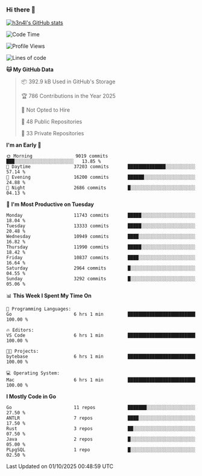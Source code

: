### Hi there 👋

[![h3n4l's GitHub stats](https://github-readme-stats.vercel.app/api?username=h3n4l&count_private=true&show_icons=true&theme=radical)](https://github.com/h3n4l/github-readme-stats)

<!--START_SECTION:waka-->
![Code Time](http://img.shields.io/badge/Code%20Time-2%2C313%20hrs%2053%20mins-blue)

![Profile Views](http://img.shields.io/badge/Profile%20Views-0-blue)

![Lines of code](https://img.shields.io/badge/From%20Hello%20World%20I%27ve%20Written-23.9%20million%20lines%20of%20code-blue)

**🐱 My GitHub Data** 

> 📦 392.9 kB Used in GitHub's Storage 
 > 
> 🏆 786 Contributions in the Year 2025
 > 
> 🚫 Not Opted to Hire
 > 
> 📜 48 Public Repositories 
 > 
> 🔑 33 Private Repositories 
 > 
**I'm an Early 🐤** 

```text
🌞 Morning                9019 commits        ███░░░░░░░░░░░░░░░░░░░░░░   13.85 % 
🌆 Daytime                37203 commits       ██████████████░░░░░░░░░░░   57.14 % 
🌃 Evening                16200 commits       ██████░░░░░░░░░░░░░░░░░░░   24.88 % 
🌙 Night                  2686 commits        █░░░░░░░░░░░░░░░░░░░░░░░░   04.13 % 
```
📅 **I'm Most Productive on Tuesday** 

```text
Monday                   11743 commits       █████░░░░░░░░░░░░░░░░░░░░   18.04 % 
Tuesday                  13333 commits       █████░░░░░░░░░░░░░░░░░░░░   20.48 % 
Wednesday                10949 commits       ████░░░░░░░░░░░░░░░░░░░░░   16.82 % 
Thursday                 11990 commits       █████░░░░░░░░░░░░░░░░░░░░   18.42 % 
Friday                   10837 commits       ████░░░░░░░░░░░░░░░░░░░░░   16.64 % 
Saturday                 2964 commits        █░░░░░░░░░░░░░░░░░░░░░░░░   04.55 % 
Sunday                   3292 commits        █░░░░░░░░░░░░░░░░░░░░░░░░   05.06 % 
```


📊 **This Week I Spent My Time On** 

```text
💬 Programming Languages: 
Go                       6 hrs 1 min         █████████████████████████   100.00 % 

🔥 Editors: 
VS Code                  6 hrs 1 min         █████████████████████████   100.00 % 

🐱‍💻 Projects: 
bytebase                 6 hrs 1 min         █████████████████████████   100.00 % 

💻 Operating System: 
Mac                      6 hrs 1 min         █████████████████████████   100.00 % 
```

**I Mostly Code in Go** 

```text
Go                       11 repos            ███████░░░░░░░░░░░░░░░░░░   27.50 % 
ANTLR                    7 repos             ████░░░░░░░░░░░░░░░░░░░░░   17.50 % 
Rust                     3 repos             ██░░░░░░░░░░░░░░░░░░░░░░░   07.50 % 
Java                     2 repos             █░░░░░░░░░░░░░░░░░░░░░░░░   05.00 % 
PLpgSQL                  1 repo              █░░░░░░░░░░░░░░░░░░░░░░░░   02.50 % 
```




 Last Updated on 01/10/2025 00:48:59 UTC
<!--END_SECTION:waka-->

